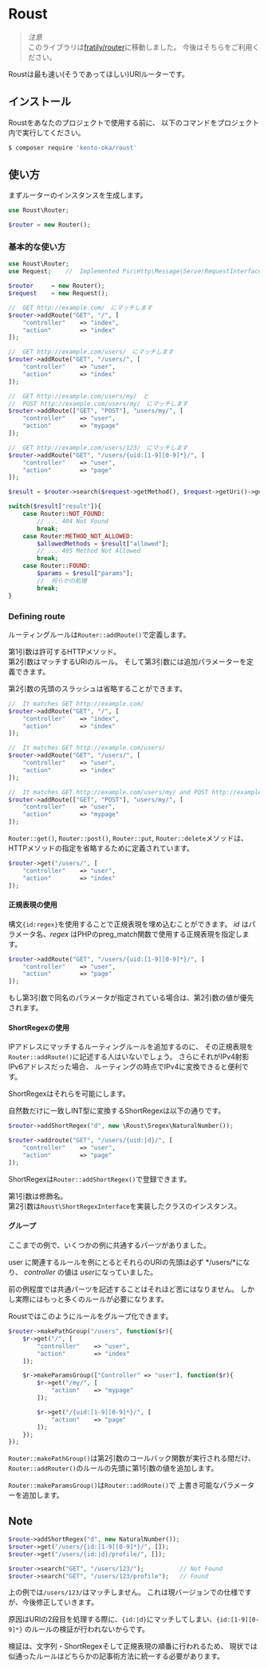 # Roust

> *注意*  
> このライブラリは[fratily/router](https://github/fratily/router)に移動しました。
> 今後はそちらをご利用ください。

Roustは最も速い(そうであってほしい)URIルーターです。

## インストール

Roustをあなたのプロジェクトで使用する前に、
以下のコマンドをプロジェクト内で実行してください。

``` bash
$ composer require 'kento-oka/roust'
```

## 使い方

まずルーターのインスタンスを生成します。

```php
use Roust\Router;

$router = new Router();
```

### 基本的な使い方

```php
use Roust\Router;
use Request;    //  Implemented Psr\Http\Message\ServerRequestInterface

$router     = new Router();
$request    = new Request();

//  GET http://example.com/　にマッチします
$router->addRoute("GET", "/", [
    "controller"    => "index",
    "action"        => "index"
]);

//  GET http://example.com/users/　にマッチします
$router->addRoute("GET", "/users/", [
    "controller"    => "user",
    "action"        => "index"
]);

//  GET http://example.com/users/my/　と
//  POST http://example.com/users/my/　にマッチします
$router->addRoute(["GET", "POST"], "users/my/", [
    "controller"    => "user",
    "action"        => "mypage"
]);

//  GET http://example.com/users/123/　にマッチします
$router->addRoute("GET", "/users/{uid:[1-9][0-9]*}/", [
    "controller"    => "user",
    "action"        => "page"
]);

$result = $router->search($request->getMethod(), $request->getUri()->getPath());

switch($result["result"]){
    case Router::NOT_FOUND:
        // ... 404 Not Found
        break;
    case Router:METHOD_NOT_ALLOWED:
        $allowedMethods = $result["allowed"];
        // ... 405 Method Not Allowed
        break;
    case Router::FOUND:
        $params = $resul["params"];
        //  何らかの処理
        break;
}
```

### Defining route

ルーティングルールは`Router::addRoute()`で定義します。

第1引数は許可するHTTPメソッド。  
第2引数はマッチするURIのルール。
そして第3引数には追加パラメーターを定義できます。

第2引数の先頭のスラッシュは省略することができます。

```php
//  It matches GET http://example.com/
$router->addRoute("GET", "/", [
    "controller"    => "index",
    "action"        => "index"
]);

//  It matches GET http://example.com/users/
$router->addRoute("GET", "/users/", [
    "controller"    => "user",
    "action"        => "index"
]);

//  It matches GET http://example.com/users/my/ and POST http://example.com/users/my/
$router->addRoute(["GET", "POST"], "users/my/", [
    "controller"    => "user",
    "action"        => "mypage"
]);
```

`Router::get()`, `Router::post()`, `Router::put`, `Router::delete`メソッドは、
HTTPメソッドの指定を省略するために定義されています。

```php
$router->get("/users/", [
    "controller"    => "user",
    "action"        => "index"
]);
```

#### 正規表現の使用

構文`{id:regex}`を使用することで正規表現を埋め込むことができます。
*id* はパラメータ名、*regex* はPHPのpreg_match関数で使用する正規表現を指定します。

```php
$router->addRoute("GET", "/users/{uid:[1-9][0-9]*}/", [
    "controller"    => "user",
    "action"        => "page"
]);
```

もし第3引数で同名のパラメータが指定されている場合は、第2引数の値が優先されます。

#### ShortRegexの使用

IPアドレスにマッチするルーティングルールを追加するのに、
その正規表現を`Router::addRoute()`に記述する人はいないでしょう。
さらにそれがIPv4射影IPv6アドレスだった場合、
ルーティングの時点でIPv4に変換できると便利です。

ShortRegexはそれらを可能にします。

自然数だけに一致しINT型に変換するShortRegexは以下の通りです。

```php
$router->addShortRegex("d", new \Roust\Sregex\NaturalNumber());

$router->addroute("GET", "/users/{uid:|d}/", [
    "controller"    => "user",
    "action"        => "page"
]);
```

ShortRegexは`Router::addShortRegex()`で登録できます。

第1引数は修飾名。  
第2引数は`Roust\ShortRegexInterface`を実装したクラスのインスタンス。

#### グループ

ここまでの例で、いくつかの例に共通するパーツがありました。

user に関連するルールを例にとるとそれらのURIの先頭は必ず */users/*になり、
*controller* の値は *user*になっていました。

前の例程度では共通パーツを記述することはそれほど苦にはなりません。
しかし実際にはもっと多くのルールが必要になります。

Roustではこのようにルールをグループ化できます。

```php
$router->makePathGroup("/users", function($r){
    $r->get("/", [
        "controller"    => "user",
        "action"        => "index"
    ]);

    $r->makeParamsGroup(["Controller" => "user"], function($r){
        $r->get("/my/", [
            "action"    => "mypage"
        ]);

        $r->get("/{uid:[1-9][0-9]*}/", [
            "action"    => "page"
        ]);
    });
});
```

`Router::makePathGroup()`は第2引数のコールバック関数が実行される間だけ、
`Router::addRouter()`のルールの先頭に第1引数の値を追加します。

`Router::makeParamsGroup()`は`Router::addRoute()`で
上書き可能なパラメーターを追加します。

## Note

```php
$route->addShortRegex("d", new NaturalNumber());
$router->get("/users/{id:[1-9][0-9]*}/", []);
$router->get("/users/{id:|d}/profile/", []);

$router->search("GET", "/users/123/");          // Not Found
$router->search("GET", "/users/123/profile");   // Found
```

上の例では`/users/123/`はマッチしません。
これは現バージョンでの仕様ですが、今後修正していきます。

原因はURIの2段目を処理する際に、`{id:|d}`にマッチしてしまい、`{id:[1-9][0-9]*}`
のルールの検証が行われないからです。

検証は、文字列・ShortRegexそして正規表現の順番に行われるため、
現状では似通ったルールはどちらかの記事術方法に統一する必要があります。
